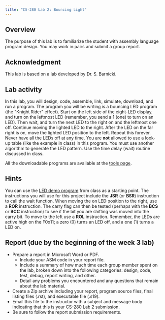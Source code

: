 ```yaml
---
title: "CS-280 Lab 2: Bouncing Light"
---
```


## Overview

The purpose of this lab is to familiarize the student with assembly
language program design. You may work in pairs and submit a group
report.

## Acknowledgment

This lab is based on a lab developed by Dr. S. Barnicki.

## Lab activity

In this lab, you will design, code, assemble, link, simulate,
download, and run a program. The program you will be writing is a
bouncing LED program (the &quot;Knight Rider&quot; effect). Start on the
left side of the eight-LED display, and turn on the leftmost LED
(remember, you send a 1 (one) to turn on an LED). Then wait, and turn
the next LED to the right on and the leftmost one off. Continue moving
the lighted LED to the right. After the LED on the far right is on,
move the lighted LED position to the left. Repeat this forever. Never
have all the LEDs off at any time. You are __not__ allowed
to use a look-up table (like the example in class) in this program. You
must use another algorithm to generate the LED pattern. Use the time
delay (wait) routine discussed in class.

All the downloadable programs are available at the <a
href="../tools/">tools page</a>.

## Hints

You can use the <a href="../led-demo.s">LED demo program</a> from class
as a starting point. The instructions you will use for this project
include the __JSR__ (or __BSR__) instruction
to call the wait function. When moving the on LED position to the right,
use a __ROR__ instruction. The carry flag can then be
tested (perhaps with the __BCS__ or __BCC__
instruction) to see if the bit you are shifting was moved into the carry
bit. To move to the left use a __ROL__ instruction.
Remember, the LEDs are active high on the F0x11; a zero (0) turns an LED off, and a one
(1) turns a LED on.

## Report (due by the beginning of the week 3 lab)

* Prepare a report in Microsoft Word or PDF.
  * Include your ASM code in your report file.
  * Include a summary of how much time each group member spent on 
      the lab, broken down into the following categories: design,
      code, test, debug, report writing, and other.
  * Detail any problems you encountered and any questions
      that remain about the lab material.
* Create a Zip archive including your report, program source files,
    final listing files (.rst), and executable file (.s19).
* Email this file to the instructor with a subject and message
    body indicating that this is your CS-280 Lab 2 submission.
* Be sure to follow the report
    submission requirements.
